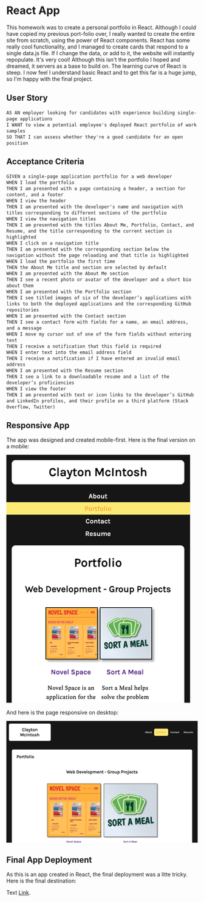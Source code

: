 # React App

This homework was to create a personal portfolio in React. Although I could have copied my previous port-folio over, I really wanted to create the entire site from scratch, using the power of React components. React has some really cool functionality, and I managed to create cards that respond to a single data.js file. If I change the data, or add to it, the website will instantly repopulate. It's very cool! Although this isn't the portfolio I hoped and dreamed, it servers as a base to build on. The learning curve of React is steep. I now feel I understand basic React and to get this far is a huge jump, so I'm happy with the final project. 

## User Story

```
AS AN employer looking for candidates with experience building single-page applications
I WANT to view a potential employee's deployed React portfolio of work samples
SO THAT I can assess whether they're a good candidate for an open position
```
## Acceptance Criteria
```
GIVEN a single-page application portfolio for a web developer
WHEN I load the portfolio
THEN I am presented with a page containing a header, a section for content, and a footer
WHEN I view the header
THEN I am presented with the developer's name and navigation with titles corresponding to different sections of the portfolio
WHEN I view the navigation titles
THEN I am presented with the titles About Me, Portfolio, Contact, and Resume, and the title corresponding to the current section is highlighted
WHEN I click on a navigation title
THEN I am presented with the corresponding section below the navigation without the page reloading and that title is highlighted
WHEN I load the portfolio the first time
THEN the About Me title and section are selected by default
WHEN I am presented with the About Me section
THEN I see a recent photo or avatar of the developer and a short bio about them
WHEN I am presented with the Portfolio section
THEN I see titled images of six of the developer’s applications with links to both the deployed applications and the corresponding GitHub repositories
WHEN I am presented with the Contact section
THEN I see a contact form with fields for a name, an email address, and a message
WHEN I move my cursor out of one of the form fields without entering text
THEN I receive a notification that this field is required
WHEN I enter text into the email address field
THEN I receive a notification if I have entered an invalid email address
WHEN I am presented with the Resume section
THEN I see a link to a downloadable resume and a list of the developer’s proficiencies
WHEN I view the footer
THEN I am presented with text or icon links to the developer’s GitHub and LinkedIn profiles, and their profile on a third platform (Stack Overflow, Twitter)
```

## Responsive App

The app was designed and created mobile-first. Here is the final version on a mobile:

![ScreenShot](./public/assets/img/screenshot2.png)

And here is the page responsive on desktop:

![ScreenShot](./public/assets/img/screenshot1.png)

## Final App Deployment

As this is an app created in React, the final deployment was a litte tricky. Here is the final destination:

Text [Link](https://github.com/).